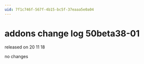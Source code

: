 ```yaml
---
uid: 7f1c746f-567f-4b15-bc5f-37eaaa5e0a04
---
```


# addons change log 50beta38-01
released on 20 11 18  

no changes